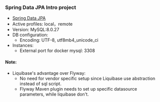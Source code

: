 ### Spring Data JPA Intro project

* [Spring Data JPA](https://docs.spring.io/spring-boot/docs/2.5.6/reference/htmlsingle/#boot-features-jpa-and-spring-data)
* Active profiles: local，remote
* Version: MySQL:8.0.27
* DB configuration: 
  * Encoding: UTF-8, utf8mb4_unicode_ci
* Instances:
  * External port for docker mysql: 3308
  

#### Note: 
* Liquibase's advantage over Flyway:
  * No need for vendor specific setup since Liquibase use abstraction instead of sql script.
  * Flyway Maven plugin needs to set up specific datasource parameters, while liquibase don't.
